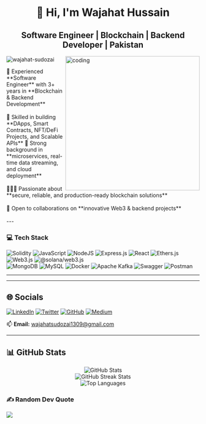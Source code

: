 <h1 align="center">👋 Hi, I'm Wajahat Hussain</h1>
<h2 align="center">Software Engineer | Blockchain | Backend Developer | Pakistan</h2>
<img align="right" alt="coding" width="350" src="https://i.pinimg.com/originals/50/83/e0/5083e0a2a7dcaae07c142e8b87036a27.gif"/>
<p align="left"> <img src="https://komarev.com/ghpvc/?username=wajahat-sudozai&label=Profile%20views&color=0e75b6&style=flat" alt="wajahat-sudozai" /> </p>
💼 Experienced **Software Engineer** with 3+ years in **Blockchain & Backend Development**<br><br>
🎯 Skilled in building **DApps, Smart Contracts, NFT/DeFi Projects, and Scalable APIs**<br<br>
💪 Strong background in **microservices, real-time data streaming, and cloud deployment**<br><br>
👩🏻‍💻 Passionate about **secure, reliable, and production-ready blockchain solutions**<br><br>
🤝 Open to collaborations on **innovative Web3 & backend projects**  <br><br>
---

### 💻 Tech Stack

![Solidity](https://img.shields.io/badge/Solidity-%23363636.svg?style=for-the-badge&logo=solidity&logoColor=white) 
![JavaScript](https://img.shields.io/badge/javascript-%23323330.svg?style=for-the-badge&logo=javascript&logoColor=%23F7DF1E) 
![NodeJS](https://img.shields.io/badge/node.js-6DA55F?style=for-the-badge&logo=node.js&logoColor=white) 
![Express.js](https://img.shields.io/badge/express.js-%23404d59.svg?style=for-the-badge&logo=express&logoColor=%2361DAFB) 
![React](https://img.shields.io/badge/react-%2320232a.svg?style=for-the-badge&logo=react&logoColor=%2361DAFB) 
![Ethers.js](https://img.shields.io/badge/Ethers-%23363636.svg?style=for-the-badge&logo=ethers&logoColor=white) 
![Web3.js](https://img.shields.io/badge/Web3-%23363636.svg?style=for-the-badge&logo=web3.js&logoColor=white) 
![@solana/web3.js](https://img.shields.io/badge/Solana-%23363636.svg?style=for-the-badge&logo=solana&logoColor=white)  
![MongoDB](https://img.shields.io/badge/MongoDB-%234ea94b.svg?style=for-the-badge&logo=mongodb&logoColor=white) 
![MySQL](https://img.shields.io/badge/mysql-%2300f.svg?style=for-the-badge&logo=mysql&logoColor=white) 
![Docker](https://img.shields.io/badge/Docker-%230db7ed.svg?style=for-the-badge&logo=docker&logoColor=white) 
![Apache Kafka](https://img.shields.io/badge/Apache%20Kafka-000000.svg?style=for-the-badge&logo=apache-kafka&logoColor=white) 
![Swagger](https://img.shields.io/badge/Swagger-%23Clojure.svg?style=for-the-badge&logo=swagger&logoColor=white) 
![Postman](https://img.shields.io/badge/Postman-FF6C37?style=for-the-badge&logo=postman&logoColor=white)

---

---

## 🌐 Socials
[![LinkedIn](https://img.shields.io/badge/LinkedIn-%230077B5.svg?logo=linkedin&logoColor=white)](https://linkedin.com/in/wajahat-hussain-376a9321a/) 
[![Twitter](https://img.shields.io/badge/Twitter-%231DA1F2.svg?logo=Twitter&logoColor=white)](https://twitter.com/wajahat_sudozai) 
[![GitHub](https://img.shields.io/badge/GitHub-181717?logo=github&logoColor=white)](https://github.com/Wajahat-Husain) 
[![Medium](https://img.shields.io/badge/Medium-000000?logo=medium&logoColor=white)](https://medium.com/@wajahatsudozai1309)  

📫 **Email:** wajahatsudozai1309@gmail.com  

---

## 📊 GitHub Stats
<p align="center">
  <img src="https://github-readme-stats.vercel.app/api?username=Wajahat-Husain&show_icons=true&locale=en" alt="GitHub Stats" />
  <br/>
  <img src="https://github-readme-streak-stats.herokuapp.com/?user=Wajahat-Husain" alt="GitHub Streak Stats" />
  <br/>
  <img src="https://github-readme-stats.vercel.app/api/top-langs?username=Wajahat-Husain&show_icons=true&locale=en&layout=compact" alt="Top Languages" />
</p>


### ✍️ Random Dev Quote
![](https://quotes-github-readme.vercel.app/api?type=vetical&theme=radical)














